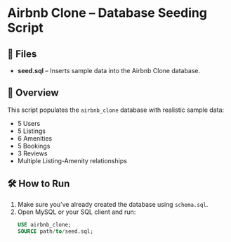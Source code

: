 # Airbnb Clone – Database Seeding Script

## 📁 Files
- **seed.sql** – Inserts sample data into the Airbnb Clone database.

## 🧩 Overview
This script populates the `airbnb_clone` database with realistic sample data:
- 5 Users
- 5 Listings
- 6 Amenities
- 5 Bookings
- 3 Reviews
- Multiple Listing-Amenity relationships

## 🛠️ How to Run
1. Make sure you’ve already created the database using `schema.sql`.
2. Open MySQL or your SQL client and run:
   ```sql
   USE airbnb_clone;
   SOURCE path/to/seed.sql;

